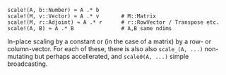 ```
scale!(A, b::Number) ≈ A .* b
scale!(M, v::Vector) ≈ A .* v       # M::Matrix
scale!(M, r::Adjoint) ≈ A .* r      # r::RowVector / Transpose etc.
scale!(A, B) ≈ A .* B               # A,B same ndims
```

In-place scaling by a constant or (in the case of a matrix) by a row- or column-vector. For each of these, there is also also `scale_(A, ...)` non-mutating but perhaps accellerated, and `scale0(A, ...)` simple broadcasting.
